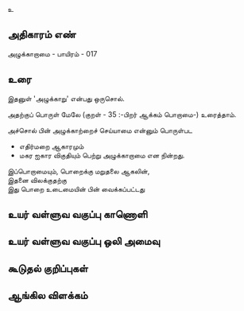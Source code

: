 உ


## அதிகாரம் எண்

அழுக்காறாமை - பாயிரம் - 017

## உரை

இதனுள் 'அழுக்காறு' என்பது ஒருசொல்.

அதற்குப் பொருள் மேலே (குறள் - 35 :-பிறர் ஆக்கம் பொறாமை-) உரைத்தாம்.  

அச்சொல் பின் அழுக்காற்றைச் செய்யாமை என்னும் பொருள்பட  
* எதிர்மறை ஆகாரமும்  
* மகர ஐகார விகுதியும் பெற்று அழுக்காறாமை என நின்றது.  

இப்பொறாமையும், பொறைக்கு மறுதலை ஆகலின்,  
இதனை விலக்குதற்கு   
இது பொறை உடைமையின் பின் வைக்கப்பட்டது


## உயர் வள்ளுவ வகுப்பு காணொளி


## உயர் வள்ளுவ வகுப்பு ஒலி அமைவு 


## கூடுதல் குறிப்புகள்


## ஆங்கில விளக்கம்

